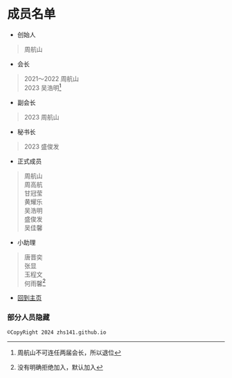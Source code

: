 # 成员名单
- 创始人  
 >周航山  
- 会长  
 >2021～2022 周航山  
 >2023 吴浩明[^1]  
- 副会长  
 >2023 周航山  
- 秘书长  
 >2023 盛俊发  
- 正式成员  
 >周航山  
 >周高航  
 >甘冠莹  
 >黄耀乐  
 >吴浩明  
 >盛俊发  
 >吴佳馨
- 小助理  
 >唐晋奕  
 >张显  
 >玉程文  
 >何雨馨[^2]  
   
- [回到主页](https://zhs141.github.io/dsla)
### 部分人员隐藏  
[^1]: 周航山不可连任两届会长，所以退位
[^2]: 没有明确拒绝加入，默认加入
```
©CopyRight 2024 zhs141.github.io
```